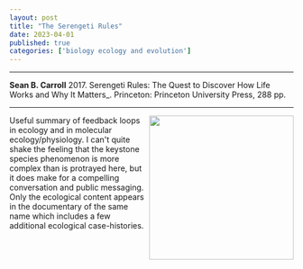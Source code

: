 ```yaml
---
layout: post
title: "The Serengeti Rules"
date: 2023-04-01
published: true
categories: ['biology ecology and evolution']
---
```



***
<b>Sean B. Carroll</b> 2017. Serengeti Rules: The Quest to Discover How Life Works and Why It Matters_. Princeton: Princeton University Press, 288 pp.

***

<img align="right"  width="256" src="https://pup-assets.imgix.net/onix/images/9780691175683.jpg?w=600&auto=format" alt=""> 

Useful summary of feedback loops in ecology and in molecular ecology/physiology.  I can't quite shake the feeling that the keystone species phenomenon is more complex than is protrayed here, but it does make for a compelling conversation and public messaging.  Only the ecological content appears in the documentary of the same name which includes a few additional ecological case-histories.
